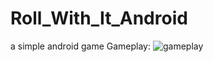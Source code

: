 # Roll_With_It_Android
a simple android game
Gameplay:
![gameplay](https://user-images.githubusercontent.com/9068202/158512548-2119c978-f97d-403d-add6-9bc8f12e5251.gif)
